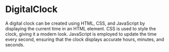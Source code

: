 # DigitalClock
A digital clock can be created using HTML, CSS, and JavaScript by displaying the current time in an HTML element. CSS is used to style the clock, giving it a modern look. JavaScript is employed to update the time every second, ensuring that the clock displays accurate hours, minutes, and seconds. 
